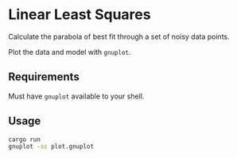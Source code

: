# Linear Least Squares

Calculate the parabola of best fit through a set of noisy data points.

Plot the data and model with `gnuplot`.

## Requirements

Must have `gnuplot` available to your shell.

## Usage

```bash
cargo run
gnuplot -sc plot.gnuplot
```